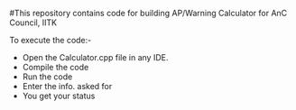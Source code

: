 #This repository contains code for building AP/Warning Calculator for AnC Council, IITK

To execute the code:-

- Open the Calculator.cpp file in any IDE.
- Compile the code
- Run  the code
- Enter the info. asked for
- You get your status
